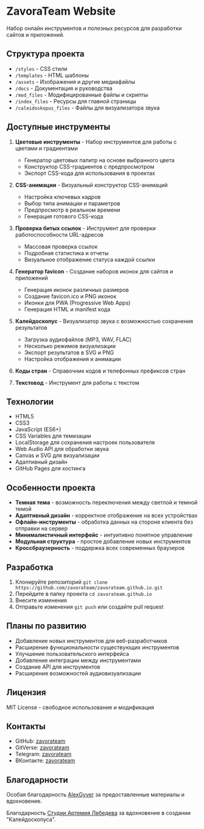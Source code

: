 # ZavoraTeam Website

Набор онлайн инструментов и полезных ресурсов для разработки сайтов и приложений.

## Структура проекта

- `/styles` - CSS стили
- `/templates` - HTML шаблоны
- `/assets` - Изображения и другие медиафайлы
- `/docs` - Документация и руководства
- `/mod_files` - Модифицированные файлы и скрипты
- `/index_files` - Ресурсы для главной страницы
- `/caleidoskopus_files` - Файлы для визуализатора звука

## Доступные инструменты

1. **Цветовые инструменты** - Набор инструментов для работы с цветами и градиентами
   - Генератор цветовых палитр на основе выбранного цвета
   - Конструктор CSS-градиентов с предпросмотром
   - Экспорт CSS-кода для использования в проектах

2. **CSS-анимации** - Визуальный конструктор CSS-анимаций
   - Настройка ключевых кадров
   - Выбор типа анимации и параметров
   - Предпросмотр в реальном времени
   - Генерация готового CSS-кода

3. **Проверка битых ссылок** - Инструмент для проверки работоспособности URL-адресов
   - Массовая проверка ссылок
   - Подробная статистика и отчеты
   - Визуальное отображение статуса каждой ссылки

4. **Генератор favicon** - Создание наборов иконок для сайтов и приложений
   - Генерация иконок различных размеров
   - Создание favicon.ico и PNG иконок
   - Иконки для PWA (Progressive Web Apps)
   - Генерация HTML и manifest кода

5. **Калейдоскопус** - Визуализатор звука с возможностью сохранения результатов
   - Загрузка аудиофайлов (MP3, WAV, FLAC)
   - Несколько режимов визуализации
   - Экспорт результатов в SVG и PNG
   - Настройка отображения и анимации

6. **Коды стран** - Справочник кодов и телефонных префиксов стран

7. **Текстовод** - Инструмент для работы с текстом

## Технологии

- HTML5
- CSS3
- JavaScript (ES6+)
- CSS Variables для темизации
- LocalStorage для сохранения настроек пользователя
- Web Audio API для обработки звука
- Canvas и SVG для визуализации
- Адаптивный дизайн
- GitHub Pages для хостинга

## Особенности проекта

- **Темная тема** - возможность переключения между светлой и темной темой
- **Адаптивный дизайн** - корректное отображение на всех устройствах
- **Офлайн-инструменты** - обработка данных на стороне клиента без отправки на сервер
- **Минималистичный интерфейс** - интуитивно понятное управление
- **Модульная структура** - простое добавление новых инструментов
- **Кроссбраузерность** - поддержка всех современных браузеров

## Разработка

1. Клонируйте репозиторий `git clone https://github.com/zavorateam/zavorateam.github.io.git`
2. Перейдите в папку проекта `cd zavorateam.github.io`
3. Внесите изменения
4. Отправьте изменения `git push` или создайте pull request

## Планы по развитию

- Добавление новых инструментов для веб-разработчиков
- Расширение функциональности существующих инструментов
- Улучшение пользовательского интерфейса
- Добавление интеграции между инструментами
- Создание API для инструментов
- Расширение возможностей аудиовизуализации

## Лицензия

MIT License - свободное использование и модификация

## Контакты

- GitHub: [zavorateam](https://github.com/zavorateam)
- GitVerse: [zavorateam](https://gitverse.ru/zavorateam)
- Telegram: [zavorateam](https://t.me/zavorateam)
- ВКонтакте: [zavorateam](https://vk.com/zavorateam)

## Благодарности

Особая благодарность [AlexGyver](https://alexgyver.ru/) за предоставленные материалы и вдохновение.

Благодарность [Студии Артемия Лебедева](https://www.artlebedev.ru/) за вдохновение в создании "Калейдоскопуса".
